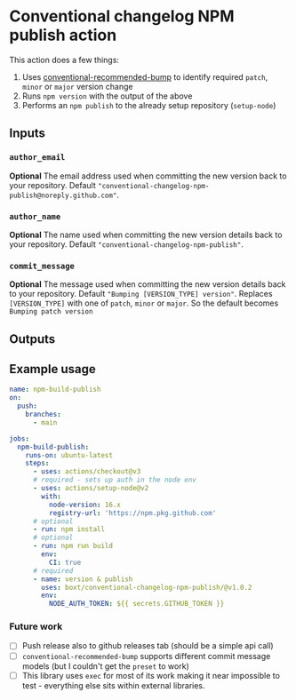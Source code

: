 # Conventional changelog NPM publish action

This action does a few things:

1. Uses [conventional-recommended-bump](https://github.com/conventional-changelog/conventional-changelog/tree/master/packages/conventional-recommended-bump) to identify required `patch`, `minor` or `major` version change
2. Runs `npm version` with the output of the above
3. Performs an `npm publish` to the already setup repository (`setup-node`)

## Inputs

### `author_email`
**Optional** The email address used when committing the new version back to your repository. Default `"conventional-changelog-npm-publish@noreply.github.com"`.

### `author_name`
**Optional** The name used when committing the new version details back to your repository. Default `"conventional-changelog-npm-publish"`.

### `commit_message`
**Optional** The message used when committing the new version details back to your repository. Default `"Bumping [VERSION_TYPE] version"`.
Replaces `[VERSION_TYPE]` with one of `patch`, `minor` or `major`. So the default becomes `Bumping patch version`


## Outputs

## Example usage
```yaml
name: npm-build-publish
on:
  push:
    branches:
      - main

jobs:
  npm-build-publish:
    runs-on: ubuntu-latest
    steps:
      - uses: actions/checkout@v3
      # required - sets up auth in the node env
      - uses: actions/setup-node@v2
        with:
          node-version: 16.x
          registry-url: 'https://npm.pkg.github.com'
      # optional
      - run: npm install
      # optional
      - run: npm run build
        env:
          CI: true
      # required
      - name: version & publish
        uses: boxt/conventional-changelog-npm-publish/@v1.0.2
        env:
          NODE_AUTH_TOKEN: ${{ secrets.GITHUB_TOKEN }}
```

### Future work

* [ ] Push release also to github releases tab (should be a simple api call)
* [ ] `conventional-recommended-bump` supports different commit message models (but I couldn't get the `preset` to work)
* [ ] This library uses `exec` for most of its work making it near impossible to test - everything else sits within external libraries.
